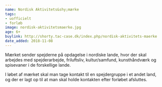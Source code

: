 ```yaml
---
name: Nordisk Aktivitets&shy;mærke
tags:
- uofficielt
- forløb
image: nordisk-aktivitetsmaerke.jpg
age: 6+
buylink: http://shorty.tac-case.dk/index.php/nordisk-aktivitets-maerke
date_added: 2018-11-08
---
```

Mærket sender spejderne på opdagelse i nordiske lande, hvor der skal arbejdes med spejderarbejde, friluftsliv, kultur/samfund, kunsthåndværk og spisevaner i de forskellige lande.

I løbet af mærket skal man tage kontakt til en spejdergruppe i et andet land, og der er lagt op til at man skal holde kontakten efter forløbet afsluttes.
